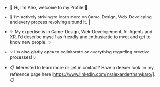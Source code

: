 - 👋 Hi, I’m Alex, welcome to my Profile!👋

- 🌱 I’m actively striving to learn more on Game-Design, Web-Developing and every process revolving around it. 🌱

- ✨ My expertise is in Game-Design, Web-Developement, Ai-Agents and XR. I'd describe myself as friendly and enthusiastic to meet and get to know new people. ✨

- :bulb: I'm also gladly open to collaborate on everything regarding creative processes! :bulb:

- :clipboard: Interested to learn more or get in contact? Have a deeper look on my reference page here [https://www.linkedin.com/in/alexanderthshykaro/]. :clipboard:

<!---
Cut out:
I'm currently studying Online Media at a German university right now.


Shykaro/Shykaro is a ✨ special ✨ repository because its `README.md` (this file) appears on your GitHub profile.
You can click the Preview link to take a look at your changes.
--->

